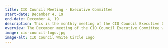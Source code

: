 ```yaml
---
title: CIO Council Meeting - Executive Committee
start-date: December 4, 19
end-date: December 4, 19
description: This is the monthly meeting of the CIO Council Executive Committee only.
overview: The December meeting of the CIO Council Executive Committee will be held from 3-430pm at GSA Headquarters at 1800 F St. NW, Washington, DC.
image: cio-council-logo.jpg
image-alt: CIO Council White Circle Logo
---
```

